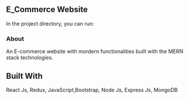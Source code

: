 
## E_Commerce Website

In the project directory, you can run:


### About

An E-commerce website with mordern functionalities built with the MERN stack technologies.


## Built With 

React Js, Redux, JavaScript,Bootstrap, Node Js, Express Js, MongoDB</p>
